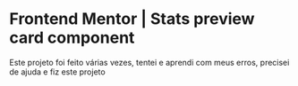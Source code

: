 <h1>Frontend Mentor | Stats preview card component</h1>

<p>Este projeto foi feito várias vezes, tentei e aprendi com meus erros, precisei de ajuda e fiz este projeto</p>
